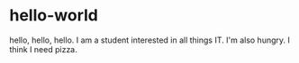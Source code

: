 # hello-world
hello, hello, hello.
I am a student interested in all things IT. I'm also hungry. I think I need pizza.
